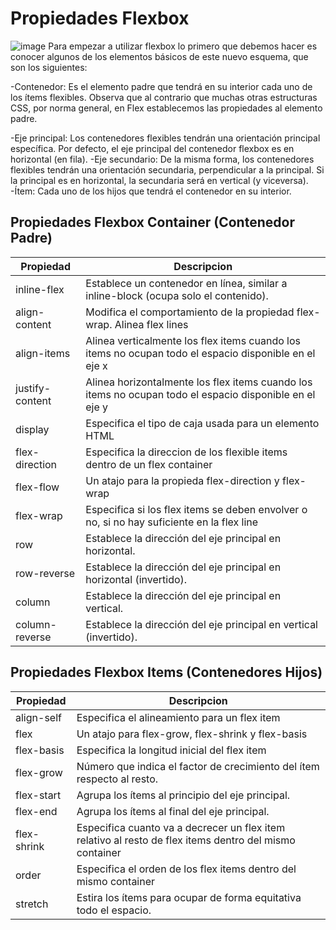 # Propiedades Flexbox 
![image](/image.png)
Para empezar a utilizar flexbox lo primero que debemos hacer es conocer algunos de los elementos básicos de este nuevo esquema, que son los siguientes:

-Contenedor: Es el elemento padre que tendrá en su interior cada uno de los ítems   flexibles. Observa que al contrario que muchas otras estructuras CSS, por norma general, en Flex establecemos las propiedades al elemento padre.

-Eje principal: Los contenedores flexibles tendrán una orientación principal específica. Por defecto, el eje principal del contenedor flexbox es en horizontal (en fila).
-Eje secundario: De la misma forma, los contenedores flexibles tendrán una orientación secundaria, perpendicular a la principal. Si la principal es en horizontal, la secundaria será en vertical (y viceversa).
-Ítem: Cada uno de los hijos que tendrá el contenedor en su interior.



## Propiedades Flexbox Container (Contenedor Padre)
| Propiedad | Descripcion |
| --------- | ----------- |
| inline-flex     | Establece un contenedor en línea, similar a inline-block (ocupa solo el contenido). |
| align-content   | Modifica el comportamiento de la propiedad flex-wrap. Alinea flex lines |
| align-items     | Alinea verticalmente los flex items cuando los items no ocupan todo el espacio disponible en el eje x |
| justify-content | Alinea horizontalmente los flex items cuando los items no ocupan todo el espacio disponible en el eje y |
| display         | Especifica el tipo de caja usada para un elemento HTML |
| flex-direction  | Especifica la direccion de los flexible items dentro de un flex container |
| flex-flow       | Un atajo para la propieda flex-direction y flex-wrap |
| flex-wrap       | Especifica si los flex items se deben envolver o no, si no hay suficiente en la flex line |
| row             | Establece la dirección del eje principal en horizontal. |
| row-reverse     | Establece la dirección del eje principal en horizontal (invertido). |
| column          | Establece la dirección del eje principal en vertical. |
| column-reverse  | Establece la dirección del eje principal en vertical (invertido). |



## Propiedades Flexbox Items (Contenedores Hijos)
| Propiedad | Descripcion |
| --------- | ----------- |
| align-self  | Especifica el alineamiento para un flex item |
| flex        | Un atajo para flex-grow, flex-shrink y flex-basis |
| flex-basis  | Especifica la longitud inicial del flex item|
| flex-grow   | Número que indica el factor de crecimiento del ítem respecto al resto. |
| flex-start  | Agrupa los ítems al principio del eje principal. |
| flex-end    | Agrupa los ítems al final del eje principal. |
| flex-shrink | Especifica cuanto va a decrecer un flex item relativo al resto de flex items dentro del mismo container |
| order       | Especifica el orden de los flex items dentro del mismo container |
| stretch     | 	Estira los ítems para ocupar de forma equitativa todo el espacio. |